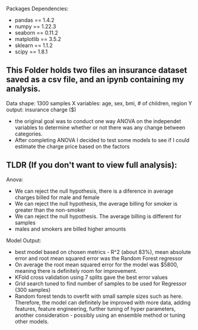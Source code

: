 Packages Dependencies: 
- pandas == 1.4.2
- numpy == 1.22.3
- seaborn == 0.11.2
- matplotlib == 3.5.2
- sklearn == 1.1.2
- scipy == 1.8.1

## This Folder holds two files an insurance dataset saved as a csv file, and an ipynb containing my analysis. 
Data shape: 1300 samples
X variables: age, sex, bmi, # of children, region
Y output: insurance charge ($)

- the original goal was to conduct one way ANOVA on the independet variables to determine whether or not there was any change between categories. 
- After completing ANOVA I decided to test some models to see if I could estimate the charge price based on the factors

## TLDR (If you don't want to view full analysis):
Anova: 
- We can reject the null hypothesis, there is a diference in average charges billed for male and female
- We can reject the null hypothesis, the average billing for smoker is greater than the non-smoker
- We can reject the null hypothesis. The average billing is different for samples
- males and smokers are billed higher amounts

Model Output:
- best model based on chosen metrics - R^2 (about 83%), mean absolute error and root mean squared error was the Random Forest regressor
- On average the root mean squared error for the model was $5800, meaning there is definitely room for improvement. 
- KFold cross validation using 7 splits gave the best error values
- Grid search tuned to find number of samples to be used for Regressor (300 samples)
- Random forest tends to overfit with small sample sizes such as here. Therefore, the model can definitely be improved with more data, adding features, 
feature engineering, further tuning of hyper parameters, another consideration - possibly using an ensemble method or tuning other models. 


